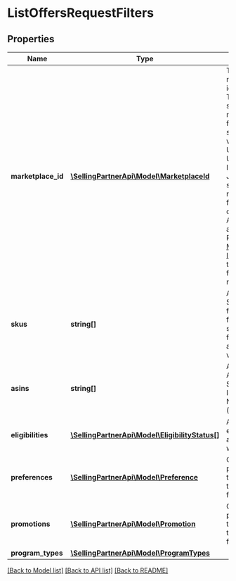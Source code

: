 # ListOffersRequestFilters

## Properties
Name | Type | Description | Notes
------------ | ------------- | ------------- | -------------
**marketplace_id** | [**\SellingPartnerApi\Model\MarketplaceId**](MarketplaceId.md) | The marketplace identifier. The supported marketplaces for both sellers and vendors are US, CA, ES, UK, FR, IT, IN, DE and JP. The supported marketplaces for vendors only are BR, AU, MX, AE and NL.  Refer to [Marketplace IDs](https://developer-docs.amazon.com/sp-api/docs/marketplace-ids) to find the identifier for the marketplace. | 
**skus** | **string[]** | A list of SKUs to filter. This filter is only supported for sellers and not for vendors. | [optional] 
**asins** | **string[]** | A list of Amazon Standard Identification Numbers (ASINs). | [optional] 
**eligibilities** | [**\SellingPartnerApi\Model\EligibilityStatus[]**](EligibilityStatus.md) | A list of eligibilities associated with an offer. | [optional] 
**preferences** | [**\SellingPartnerApi\Model\Preference**](Preference.md) | Offer preferences to include in the result filter criteria. | [optional] 
**promotions** | [**\SellingPartnerApi\Model\Promotion**](Promotion.md) | Offer promotions to include in the result filter criteria. | [optional] 
**program_types** | [**\SellingPartnerApi\Model\ProgramTypes**](ProgramTypes.md) |  | 

[[Back to Model list]](../README.md#documentation-for-models) [[Back to API list]](../README.md#documentation-for-api-endpoints) [[Back to README]](../README.md)


